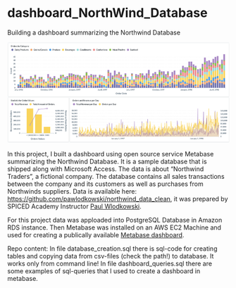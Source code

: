 # dashboard_NorthWind_Database
Building a dashboard summarizing the Northwind Database

![Dashboard](https://github.com/asyaparfenova/dashboard_NorthWind_Database/blob/main/images/dashboard_prtscr.png?raw=true "Metabase Dashboard / PrintScreen")

In this project, I built a dashboard using open source service Metabase summarizing the Northwind Database. It is a sample database that is shipped along with Microsoft Access. The data is about “Northwind Traders”, a fictional company. The database contains all sales transactions between the company and its customers as well as purchases from Northwinds suppliers.
Data is available here: https://github.com/pawlodkowski/northwind_data_clean, it was prepared by SPICED Academy Instructor [Paul Wlodkowski](https://github.com/pawlodkowski). 

For this project data was apploaded into PostgreSQL Database in Amazon RDS instance. Then Metabase was installed on an AWS EC2 Machine and used for creating a publically available [Metabase dashboard](http://52.59.170.229/public/dashboard/c8bd210d-3b70-4d7f-916d-ffe902ebd4c6).

Repo content:
In file database_creation.sql there is sql-code for creating tables and copying data from csv-files (check the path!) to database. It works only from command line!
In file dashboard_queries.sql there are some examples of sql-queries that I used to create a dashboard in metabase.
